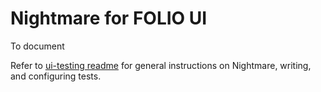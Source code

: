 # Nightmare for FOLIO UI 

To document

Refer to [ui-testing readme](https://github.com/folio-org/ui-testing/blob/master/README.md) for general instructions on Nightmare, writing, and configuring tests.

